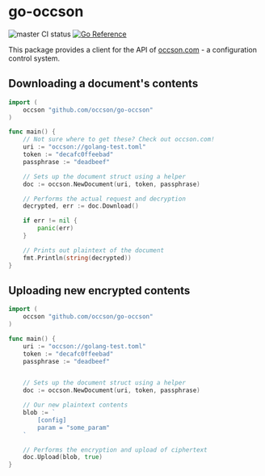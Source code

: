 # go-occson

![master CI status](https://github.com/occson/go-occson/actions/workflows/test.yml/badge.svg?branch=master)
[![Go Reference](https://pkg.go.dev/badge/github.com/occson/go-occson.svg)](https://pkg.go.dev/github.com/occson/go-occson)

This package provides a client for the API of [occson.com](https://occson.com) - a configuration control system.

## Downloading a document's contents

```go
import (
	occson "github.com/occson/go-occson"
)

func main() {
	// Not sure where to get these? Check out occson.com!
	uri := "occson://golang-test.toml"
	token := "decafc0ffeebad"
	passphrase := "deadbeef"

	// Sets up the document struct using a helper
	doc := occson.NewDocument(uri, token, passphrase)

	// Performs the actual request and decryption
	decrypted, err := doc.Download()

	if err != nil {
		panic(err)
	}

	// Prints out plaintext of the document
	fmt.Println(string(decrypted))
}
```

## Uploading new encrypted contents

```go
import (
	occson "github.com/occson/go-occson"
)

func main() {
	uri := "occson://golang-test.toml"
	token := "decafc0ffeebad"
	passphrase := "deadbeef"


	// Sets up the document struct using a helper
	doc := occson.NewDocument(uri, token, passphrase)

	// Our new plaintext contents
	blob := `
		[config]
		param = "some_param"
	`

	// Performs the encryption and upload of ciphertext
	doc.Upload(blob, true)
}

```
